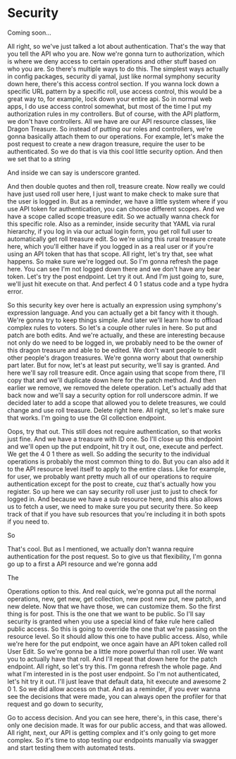 # Security

Coming soon...

All right, so we've just talked a lot about authentication. That's the way that you tell the API who you are. Now we're gonna turn to authorization, which is where we deny access to certain operations and other stuff based on who you are. So there's multiple ways to do this. The simplest ways actually in config packages, security di yamal, just like normal symphony security down here, there's this access control section. If you wanna lock down a specific URL pattern by a specific roll, use access control, this would be a great way to, for example, lock down your entire api. So in normal web apps, I do use access control somewhat, but most of the time I put my authorization rules in my controllers. But of course, with the API platform, we don't have controllers. All we have are our API resource classes, like Dragon Treasure. So instead of putting our roles and controllers, we're gonna basically attach them to our operations. For example, let's make the post request to create a new dragon treasure, require the user to be authenticated. So we do that is via this cool little security option. And then we set that to a string

And inside we can say is underscore granted.

And then double quotes and then roll, treasure create. Now really we could have just used roll user here, I just want to make check to make sure that the user is logged in. But as a reminder, we have a little system where if you use API token for authentication, you can choose different scopes. And we have a scope called scope treasure edit. So we actually wanna check for this specific role. Also as a reminder, inside security that YAML via rural hierarchy, if you log in via our actual login form, you get roll full user to automatically get roll treasure edit. So we're using this rural treasure create here, which you'll either have if you logged in as a real user or if you're using an API token that has that scope. All right, let's try that, see what happens. So make sure we're logged out. So I'm gonna refresh the page here. You can see I'm not logged down there and we don't have any bear token. Let's try the post endpoint. Let try it out. And I'm just going to, sure, we'll just hit execute on that. And perfect 4 0 1 status code and a type hydra error.

So this security key over here is actually an expression using symphony's expression language. And you can actually get a bit fancy with it though. We're gonna try to keep things simple. And later we'll learn how to offload complex rules to voters. So let's a couple other rules in here. So put and patch are both edits. And we're actually, and these are interesting because not only do we need to be logged in, we probably need to be the owner of this dragon treasure and able to be edited. We don't want people to edit other people's dragon treasures. We're gonna worry about that ownership part later. But for now, let's at least put security, we'll say is granted. And here we'll say roll treasure edit. Once again using that scope from there, I'll copy that and we'll duplicate down here for the patch method. And then earlier we remove, we removed the delete operation. Let's actually add that back now and we'll say a security option for roll underscore admin. If we decided later to add a scope that allowed you to delete treasures, we could change and use roll treasure. Delete right here. All right, so let's make sure that works. I'm going to use the GI collection endpoint.

Oops, try that out. This still does not require authentication, so that works just fine. And we have a treasure with ID one. So I'll close up this endpoint and we'll open up the put endpoint, hit try it out, one, execute and perfect. We get the 4 0 1 there as well. So adding the security to the individual operations is probably the most common thing to do. But you can also add it to the API resource level itself to apply to the entire class. Like for example, for user, we probably want pretty much all of our operations to require authentication except for the post to create, cuz that's actually how you register. So up here we can say security roll user just to just to check for logged in. And because we have a sub resource here, and this also allows us to fetch a user, we need to make sure you put security there. So keep track of that if you have sub resources that you're including it in both spots if you need to.

So

That's cool. But as I mentioned, we actually don't wanna require authentication for the post request. So to give us that flexibility, I'm gonna go up to a first a API resource and we're gonna add

The

Operations option to this. And real quick, we're gonna put all the normal operations, new, get new, get collection, new post new put, new patch, and new delete. Now that we have those, we can customize them. So the first thing is for post. This is the one that we want to be public. So I'll say security is granted when you use a special kind of fake rule here called public access. So this is going to override the one that we're passing on the resource level. So it should allow this one to have public access. Also, while we're here for the put endpoint, we once again have an API token called roll User Edit. So we're gonna be a little more powerful than roll user. We want you to actually have that roll. And I'll repeat that down here for the patch endpoint. All right, so let's try this. I'm gonna refresh the whole page. And what I'm interested in is the post user endpoint. So I'm not authenticated, let's hit try it out. I'll just leave that default data, hit execute and awesome 2 0 1. So we did allow access on that. And as a reminder, if you ever wanna see the decisions that were made, you can always open the profiler for that request and go down to security,

Go to access decision. And you can see here, there's, in this case, there's only one decision made. It was for our public access, and that was allowed. All right, next, our API is getting complex and it's only going to get more complex. So it's time to stop testing our endpoints manually via swagger and start testing them with automated tests.

